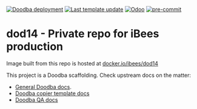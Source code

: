 [![Doodba deployment](https://img.shields.io/badge/deployment-doodba-informational)](https://github.com/Tecnativa/doodba)
[![Last template update](https://img.shields.io/badge/last%20template%20update-v2.6.1--6--g58f1bb9-informational)](https://github.com/Tecnativa/doodba-copier-template/tree/v2.6.1-6-g58f1bb9)
[![Odoo](https://img.shields.io/badge/odoo-v14.0-a3478a)](https://github.com/odoo/odoo/tree/14.0)
[![pre-commit](https://img.shields.io/badge/pre--commit-enabled-brightgreen?logo=pre-commit&logoColor=white)](https://pre-commit.com/)

# dod14 - Private repo for iBees production

Image built from this repo is hosted at
[docker.io/ibees/dod14](https://hub.docker.com/repository/docker/ibees/dod14)

This project is a Doodba scaffolding. Check upstream docs on the matter:

- [General Doodba docs](https://github.com/Tecnativa/doodba).
- [Doodba copier template docs](https://github.com/Tecnativa/doodba-copier-template)
- [Doodba QA docs](https://github.com/Tecnativa/doodba-qa)
